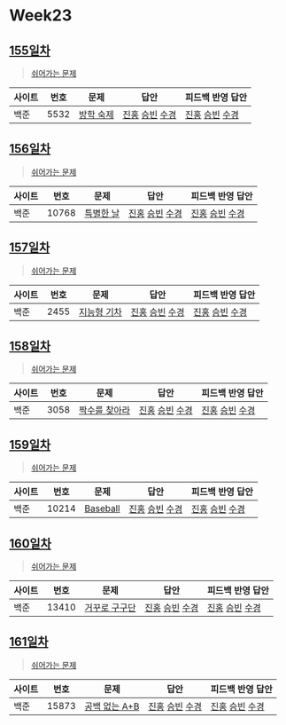 # Week23

## [155일차](Day155)

> [쉬어가는 문제](https://www.acmicpc.net/group/workbook/view/9797/34012)

| 사이트 | 번호 | 문제                                              | 답안                                   | 피드백 반영 답안 |
| ------ | ---- | ------------------------------------------------- | -------------------------------------- | ---------------- |
| 백준   | 5532 | [방학 숙제](https://www.acmicpc.net/problem/5532) | [진홍](Day155/boj5532_kjh.java) [승빈](Day155/boj5532_wsb.java) [수경](Day155/boj5532_hsk.js) | [진홍](Day155/boj5532_kjh.java) [승빈](Day155/boj5532_wsb.java) [수경](Day155/boj5532_hsk_fb.js)   |

## [156일차](Day156)

> [쉬어가는 문제](https://www.acmicpc.net/group/workbook/view/9797/34027)

| 사이트 | 번호  | 문제                                               | 답안           | 피드백 반영 답안 |
| ------ | ----- | -------------------------------------------------- | -------------- | ---------------- |
| 백준   | 10768 | [특별한 날](https://www.acmicpc.net/problem/10768) | [진홍](Day156/boj10768_kjh.java) [승빈](Day156/boj10768_wsb.java) [수경](Day156/boj10768_hsk.js) | [진홍](Day156/boj10768_kjh.java) [승빈](Day156/boj10768_wsb.java) [수경](Day156/boj10768_hsk.js)   |

## [157일차](Day157)

> [쉬어가는 문제](https://www.acmicpc.net/group/workbook/view/9797/34050)

| 사이트 | 번호 | 문제                 | 답안           | 피드백 반영 답안 |
| ------ | ---- | -------------------- | -------------- | ---------------- |
| 백준   | 2455    | [지능형 기차](https://www.acmicpc.net/problem/2455) | [진홍](Day157/boj2455_kjh.java) [승빈](Day157/boj2455_wsb.java) [수경](Day157/boj2455_hsk.js) | [진홍](Day157/boj2455_kjh.java) [승빈](Day157/boj2455_wsb.java) [수경](Day157/boj2455_hsk.js)   |

## [158일차](Day158)

> [쉬어가는 문제](https://www.acmicpc.net/group/workbook/view/9797/34080)

| 사이트 | 번호 | 문제                 | 답안           | 피드백 반영 답안 |
| ------ | ---- | -------------------- | -------------- | ---------------- |
| 백준   | 3058 | [짝수를 찾아라](https://www.acmicpc.net/problem/3058) | [진홍](Day158/boj3058_kjh.java) [승빈](Day158/boj3058_wsb.java) [수경](Day158/boj3058_hsk.js) | [진홍](Day158/boj3058_kjh.java) [승빈](Day158/boj3058_wsb.java) [수경](Day158/boj3058_hsk.js)   |

## [159일차](Day159)

> [쉬어가는 문제](https://www.acmicpc.net/group/workbook/view/9797/34094)

| 사이트 | 번호 | 문제                 | 답안           | 피드백 반영 답안 |
| ------ | ---- | -------------------- | -------------- | ---------------- |
| 백준   | 10214 | [Baseball](https://www.acmicpc.net/problem/10214) | [진홍](Day159/boj10214_kjh.java) [승빈](Day159/boj10214_wsb.java) [수경](Day159/boj10214_hsk.js) | [진홍](Day159/boj10214_kjh.java) [승빈](Day159/boj10214_wsb.java) [수경](Day159/boj10214_hsk_fb.js)   |

## [160일차](Day160)

> [쉬어가는 문제](https://www.acmicpc.net/group/workbook/view/9797/34104)

| 사이트 | 번호 | 문제                 | 답안           | 피드백 반영 답안 |
| ------ | ---- | -------------------- | -------------- | ---------------- |
| 백준   | 13410    | [거꾸로 구구단](https://www.acmicpc.net/problem/13410) | [진홍](Day160/boj13410_kjh.java) [승빈](Day160/boj13410_wsb.java) [수경](Day160/boj13410_hsk.js) | [진홍](Day160/boj13410_kjh.java) [승빈](Day160/boj13410_wsb.java) [수경](Day160/boj13410_hsk.js)   |

## [161일차](Day161)

> [쉬어가는 문제](https://www.acmicpc.net/group/workbook/view/9797/34134)

| 사이트 | 번호 | 문제                 | 답안           | 피드백 반영 답안 |
| ------ | ---- | -------------------- | -------------- | ---------------- |
| 백준   | 15873 | [공백 없는 A+B](https://www.acmicpc.net/problem/15873) | [진홍](Day161/boj15873_kjh.java) [승빈](Day161/boj15873_wsb.java) [수경](Day161/boj15873_hsk.js) | [진홍](Day161/boj15873_kjh.java) [승빈](Day161/boj15873_wsb.java) [수경](Day161/boj15873_hsk.js)   |

